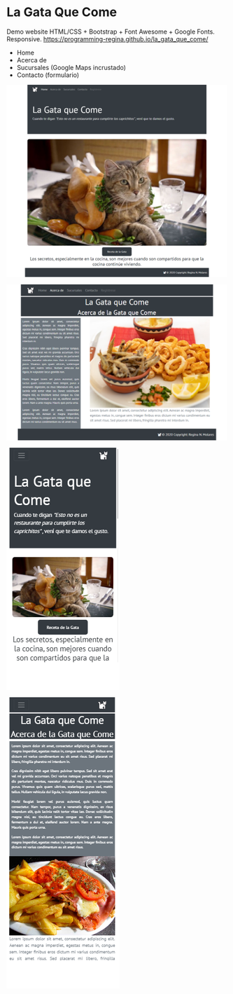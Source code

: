 # La Gata Que Come
Demo website HTML/CSS + Bootstrap + Font Awesome + Google Fonts. Responsive.
https://programming-regina.github.io/la_gata_que_come/
- Home
- Acerca de
- Sucursales (Google Maps incrustado)
- Contacto (formulario)

 ![Screenshot-main](https://github.com/programming-Regina/la_gata_que_come/blob/main/readme_files/lagataquecome1.png) 
 
 ![Screenshot-about](https://github.com/programming-Regina/la_gata_que_come/blob/main/readme_files/lagataquecome2.png) 
 
 ![Screenshot-main-mobile](https://github.com/programming-Regina/la_gata_que_come/blob/main/readme_files/lagataquecome1r.png) 
 
 ![Screenshot-about-mobile](https://github.com/programming-Regina/la_gata_que_come/blob/main/readme_files/lagataquecome2r.png) 

